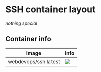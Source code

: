 # SSH container layout

_nothing special_


## Container info

Image                               | Info                                                                       
----------------------------------- | ----------------------------------------------------------------------------------
webdevops/ssh:latest                | [![](https://badge.imagelayers.io/webdevops/ssh:latest.svg)](https://imagelayers.io/?images=webdevops/ssh:latest 'Get your own badge on imagelayers.io')
